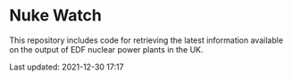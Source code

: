 # Nuke Watch

This repository includes code for retrieving the latest information available on the output of EDF nuclear power plants in the UK.

Last updated: 2021-12-30 17:17